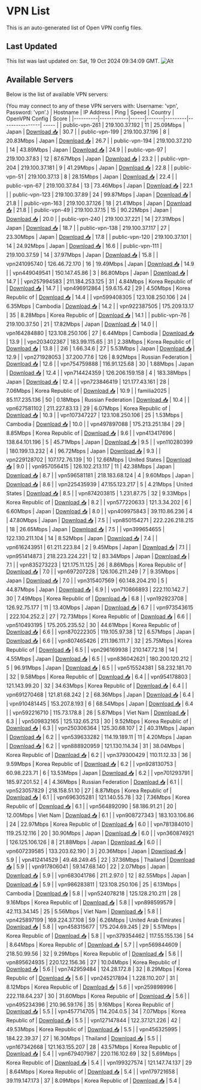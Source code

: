 # VPN List

This is an auto-generated list of Open VPN config files.

## Last Updated

This list was last updated on: Sat, 19 Oct 2024 09:34:09 GMT.
![Alt](https://repobeats.axiom.co/api/embed/186b98318ef1479477931607c1ad7d823f12451f.svg "Repobeats analytics image")

## Available Servers

Below is the list of available VPN servers:

(You may connect to any of these VPN servers with: Username: 'vpn', Password: 'vpn'.)
| Hostname | IP Address | Ping | Speed | Country | OpenVPN Config | Score |
|----------|------------|------|-------|---------|----------------| ----- |
| public-vpn-261 | 219.100.37.192 | 11 | 25.09Mbps | Japan | [Download 📥](./configs/server_0_JP.ovpn) | 30.7 |
| public-vpn-199 | 219.100.37.196 | 8 | 20.83Mbps | Japan | [Download 📥](./configs/server_1_JP.ovpn) | 26.7 |
| public-vpn-194 | 219.100.37.210 | 14 | 43.89Mbps | Japan | [Download 📥](./configs/server_2_JP.ovpn) | 24.9 |
| public-vpn-97 | 219.100.37.83 | 12 | 87.67Mbps | Japan | [Download 📥](./configs/server_3_JP.ovpn) | 23.2 |
| public-vpn-204 | 219.100.37.181 | 9 | 41.29Mbps | Japan | [Download 📥](./configs/server_4_JP.ovpn) | 22.8 |
| public-vpn-51 | 219.100.37.13 | 8 | 28.15Mbps | Japan | [Download 📥](./configs/server_5_JP.ovpn) | 22.4 |
| public-vpn-67 | 219.100.37.84 | 13 | 73.46Mbps | Japan | [Download 📥](./configs/server_6_JP.ovpn) | 22.1 |
| public-vpn-123 | 219.100.37.89 | 24 | 99.87Mbps | Japan | [Download 📥](./configs/server_7_JP.ovpn) | 21.8 |
| public-vpn-163 | 219.100.37.126 | 18 | 21.41Mbps | Japan | [Download 📥](./configs/server_8_JP.ovpn) | 21.8 |
| public-vpn-49 | 219.100.37.15 | 15 | 90.22Mbps | Japan | [Download 📥](./configs/server_9_JP.ovpn) | 20.0 |
| public-vpn-240 | 219.100.37.221 | 14 | 27.31Mbps | Japan | [Download 📥](./configs/server_10_JP.ovpn) | 18.7 |
| public-vpn-138 | 219.100.37.117 | 27 | 23.30Mbps | Japan | [Download 📥](./configs/server_11_JP.ovpn) | 17.8 |
| public-vpn-120 | 219.100.37.101 | 14 | 24.92Mbps | Japan | [Download 📥](./configs/server_12_JP.ovpn) | 16.6 |
| public-vpn-111 | 219.100.37.59 | 14 | 37.97Mbps | Japan | [Download 📥](./configs/server_13_JP.ovpn) | 15.8 |
| vpn241095740 | 126.46.72.170 | 16 | 19.49Mbps | Japan | [Download 📥](./configs/server_14_JP.ovpn) | 14.9 |
| vpn449049541 | 150.147.45.86 | 3 | 86.80Mbps | Japan | [Download 📥](./configs/server_15_JP.ovpn) | 14.7 |
| vpn257994583 | 211.184.253.125 | 31 | 4.84Mbps | Korea Republic of | [Download 📥](./configs/server_16_KR.ovpn) | 14.7 |
| vpn496912864 | 59.6.15.42 | 29 | 4.50Mbps | Korea Republic of | [Download 📥](./configs/server_17_KR.ovpn) | 14.4 |
| vpn599408305 | 123.108.250.106 | 24 | 6.35Mbps | Cambodia | [Download 📥](./configs/server_18_KH.ovpn) | 14.2 |
| vpn922387505 | 175.209.13.17 | 35 | 8.28Mbps | Korea Republic of | [Download 📥](./configs/server_19_KR.ovpn) | 14.1 |
| public-vpn-76 | 219.100.37.50 | 21 | 17.82Mbps | Japan | [Download 📥](./configs/server_20_JP.ovpn) | 14.0 |
| vpn164284880 | 123.108.250.106 | 27 | 6.44Mbps | Cambodia | [Download 📥](./configs/server_21_KH.ovpn) | 13.9 |
| vpn203402367 | 183.99.115.65 | 31 | 2.38Mbps | Korea Republic of | [Download 📥](./configs/server_22_KR.ovpn) | 13.8 |
| 2i6 | 1.66.34.6 | 27 | 5.53Mbps | Japan | [Download 📥](./configs/server_23_JP.ovpn) | 12.9 |
| vpn271928053 | 37.200.77.6 | 126 | 8.92Mbps | Russian Federation | [Download 📥](./configs/server_24_RU.ovpn) | 12.6 |
| vpn754759888 | 116.91.125.68 | 30 | 1.88Mbps | Japan | [Download 📥](./configs/server_25_JP.ovpn) | 12.4 |
| vpn714424359 | 126.206.159.158 | 4 | 183.38Mbps | Japan | [Download 📥](./configs/server_26_JP.ovpn) | 12.4 |
| vpn723846419 | 121.177.43.161 | 28 | 7.06Mbps | Korea Republic of | [Download 📥](./configs/server_27_KR.ovpn) | 10.9 |
| familia2025 | 85.117.235.136 | 50 | 0.18Mbps | Russian Federation | [Download 📥](./configs/server_28_RU.ovpn) | 10.4 |
| vpn627581102 | 211.227.83.13 | 29 | 6.07Mbps | Korea Republic of | [Download 📥](./configs/server_29_KR.ovpn) | 10.3 |
| vpn107347227 | 123.108.250.106 | 25 | 1.53Mbps | Cambodia | [Download 📥](./configs/server_30_KH.ovpn) | 10.0 |
| vpn497897088 | 175.213.251.184 | 29 | 8.85Mbps | Korea Republic of | [Download 📥](./configs/server_31_KR.ovpn) | 9.6 |
| vpn413417696 | 138.64.101.196 | 5 | 45.71Mbps | Japan | [Download 📥](./configs/server_32_JP.ovpn) | 9.5 |
| vpn110280399 | 180.199.13.232 | 4 | 96.72Mbps | Japan | [Download 📥](./configs/server_33_JP.ovpn) | 9.3 |
| vpn229128702 | 107.172.76.139 | 10 | 12.66Mbps | United States | [Download 📥](./configs/server_34_US.ovpn) | 9.0 |
| vpn957056415 | 126.102.213.117 | 11 | 42.38Mbps | Japan | [Download 📥](./configs/server_35_JP.ovpn) | 8.7 |
| vpn596581181 | 218.183.68.124 | 4 | 9.60Mbps | Japan | [Download 📥](./configs/server_36_JP.ovpn) | 8.6 |
| vpn225435939 | 47.155.123.217 | 5 | 4.21Mbps | United States | [Download 📥](./configs/server_37_US.ovpn) | 8.5 |
| vpn874203815 | 1.231.87.75 | 32 | 9.33Mbps | Korea Republic of | [Download 📥](./configs/server_38_KR.ovpn) | 8.2 |
| vpn577220633 | 121.3.34.202 | 6 | 6.60Mbps | Japan | [Download 📥](./configs/server_39_JP.ovpn) | 8.0 |
| vpn409975843 | 39.110.86.236 | 4 | 47.80Mbps | Japan | [Download 📥](./configs/server_40_JP.ovpn) | 7.5 |
| vpn850154271 | 222.226.218.215 | 18 | 26.65Mbps | Japan | [Download 📥](./configs/server_41_JP.ovpn) | 7.5 |
| vpn399654655 | 122.130.211.104 | 14 | 8.52Mbps | Japan | [Download 📥](./configs/server_42_JP.ovpn) | 7.4 |
| vpn616243951 | 61.211.223.84 | 2 | 9.45Mbps | Japan | [Download 📥](./configs/server_43_JP.ovpn) | 7.1 |
| vpn951414873 | 218.223.224.221 | 12 | 83.34Mbps | Japan | [Download 📥](./configs/server_44_JP.ovpn) | 7.1 |
| vpn835273223 | 121.175.11.125 | 26 | 8.86Mbps | Korea Republic of | [Download 📥](./configs/server_45_KR.ovpn) | 7.0 |
| vpn697207228 | 126.106.211.249 | 7 | 9.35Mbps | Japan | [Download 📥](./configs/server_46_JP.ovpn) | 7.0 |
| vpn315407569 | 60.148.204.210 | 5 | 44.87Mbps | Japan | [Download 📥](./configs/server_47_JP.ovpn) | 6.9 |
| vpn710866893 | 222.110.142.7 | 30 | 7.49Mbps | Korea Republic of | [Download 📥](./configs/server_48_KR.ovpn) | 6.8 |
| vpn192923708 | 126.92.75.177 | 11 | 13.40Mbps | Japan | [Download 📥](./configs/server_49_JP.ovpn) | 6.7 |
| vpn973543615 | 222.104.252.2 | 27 | 72.73Mbps | Korea Republic of | [Download 📥](./configs/server_50_KR.ovpn) | 6.6 |
| vpn510493195 | 175.205.235.52 | 30 | 44.61Mbps | Korea Republic of | [Download 📥](./configs/server_51_KR.ovpn) | 6.6 |
| vpn870222305 | 119.105.97.38 | 12 | 6.57Mbps | Japan | [Download 📥](./configs/server_52_JP.ovpn) | 6.6 |
| vpn807465426 | 211.196.111.7 | 32 | 25.75Mbps | Korea Republic of | [Download 📥](./configs/server_53_KR.ovpn) | 6.5 |
| vpn296169938 | 210.147.72.18 | 14 | 4.55Mbps | Japan | [Download 📥](./configs/server_54_JP.ovpn) | 6.5 |
| vpn836042621 | 180.200.120.212 | 5 | 96.91Mbps | Japan | [Download 📥](./configs/server_55_JP.ovpn) | 6.5 |
| vpn515524381 | 58.232.181.70 | 32 | 9.58Mbps | Korea Republic of | [Download 📥](./configs/server_56_KR.ovpn) | 6.4 |
| vpn954178803 | 121.143.99.20 | 32 | 34.63Mbps | Korea Republic of | [Download 📥](./configs/server_57_KR.ovpn) | 6.4 |
| vpn691270468 | 121.81.68.242 | 2 | 68.36Mbps | Japan | [Download 📥](./configs/server_58_JP.ovpn) | 6.4 |
| vpn910481445 | 153.207.8.193 | 6 | 68.54Mbps | Japan | [Download 📥](./configs/server_59_JP.ovpn) | 6.4 |
| vpn592216710 | 115.73.178.8 | 26 | 5.87Mbps | Viet Nam | [Download 📥](./configs/server_60_VN.ovpn) | 6.3 |
| vpn509832165 | 125.132.65.213 | 30 | 9.52Mbps | Korea Republic of | [Download 📥](./configs/server_61_KR.ovpn) | 6.3 |
| vpn250306364 | 125.30.68.107 | 2 | 40.31Mbps | Japan | [Download 📥](./configs/server_62_JP.ovpn) | 6.2 |
| vpn539633282 | 114.19.189.11 | 11 | 4.20Mbps | Japan | [Download 📥](./configs/server_63_JP.ovpn) | 6.2 |
| vpn888920959 | 121.130.114.34 | 31 | 38.04Mbps | Korea Republic of | [Download 📥](./configs/server_64_KR.ovpn) | 6.2 |
| vpn379300429 | 110.11.12.33 | 36 | 9.59Mbps | Korea Republic of | [Download 📥](./configs/server_65_KR.ovpn) | 6.2 |
| vpn928130753 | 60.98.223.71 | 6 | 13.53Mbps | Japan | [Download 📥](./configs/server_66_JP.ovpn) | 6.2 |
| vpn701293791 | 185.97.201.52 | 4 | 4.36Mbps | Russian Federation | [Download 📥](./configs/server_67_RU.ovpn) | 6.1 |
| vpn523057829 | 218.158.51.10 | 27 | 8.87Mbps | Korea Republic of | [Download 📥](./configs/server_68_KR.ovpn) | 6.1 |
| vpn696305281 | 121.140.55.78 | 32 | 7.36Mbps | Korea Republic of | [Download 📥](./configs/server_69_KR.ovpn) | 6.1 |
| vpn564892090 | 58.186.91.21 | 20 | 12.00Mbps | Viet Nam | [Download 📥](./configs/server_70_VN.ovpn) | 6.1 |
| vpn908727343 | 183.103.106.86 | 24 | 22.97Mbps | Korea Republic of | [Download 📥](./configs/server_71_KR.ovpn) | 6.0 |
| vpn781384010 | 119.25.12.116 | 20 | 30.90Mbps | Japan | [Download 📥](./configs/server_72_JP.ovpn) | 6.0 |
| vpn360874921 | 126.125.106.126 | 8 | 21.88Mbps | Japan | [Download 📥](./configs/server_73_JP.ovpn) | 6.0 |
| vpn607239585 | 133.203.62.190 | 3 | 20.36Mbps | Japan | [Download 📥](./configs/server_74_JP.ovpn) | 5.9 |
| vpn412414529 | 49.48.249.45 | 22 | 37.36Mbps | Thailand | [Download 📥](./configs/server_75_TH.ovpn) | 5.9 |
| vpn917806041 | 59.147.68.140 | 22 | 2.07Mbps | Japan | [Download 📥](./configs/server_76_JP.ovpn) | 5.9 |
| vpn683041786 | 211.2.97.0 | 12 | 82.55Mbps | Japan | [Download 📥](./configs/server_77_JP.ovpn) | 5.9 |
| vpn986283811 | 123.108.250.106 | 25 | 6.13Mbps | Cambodia | [Download 📥](./configs/server_78_KH.ovpn) | 5.8 |
| vpn524078218 | 125.128.210.211 | 28 | 9.16Mbps | Korea Republic of | [Download 📥](./configs/server_79_KR.ovpn) | 5.8 |
| vpn898599579 | 42.113.34.145 | 25 | 5.56Mbps | Viet Nam | [Download 📥](./configs/server_80_VN.ovpn) | 5.8 |
| vpn425897199 | 169.224.37.108 | 59 | 6.26Mbps | United Arab Emirates | [Download 📥](./configs/server_81_AE.ovpn) | 5.8 |
| vpn458315677 | 175.204.69.245 | 29 | 5.51Mbps | Korea Republic of | [Download 📥](./configs/server_82_KR.ovpn) | 5.8 |
| vpn379354462 | 117.55.155.136 | 54 | 8.64Mbps | Korea Republic of | [Download 📥](./configs/server_83_KR.ovpn) | 5.7 |
| vpn569844609 | 218.50.99.56 | 32 | 9.29Mbps | Korea Republic of | [Download 📥](./configs/server_84_KR.ovpn) | 5.6 |
| vpn895624935 | 220.122.156.36 | 27 | 10.04Mbps | Korea Republic of | [Download 📥](./configs/server_85_KR.ovpn) | 5.6 |
| vpn742959484 | 124.28.172.8 | 32 | 8.29Mbps | Korea Republic of | [Download 📥](./configs/server_86_KR.ovpn) | 5.6 |
| vpn245217894 | 1.228.110.207 | 31 | 8.12Mbps | Korea Republic of | [Download 📥](./configs/server_87_KR.ovpn) | 5.6 |
| vpn259898996 | 222.118.64.237 | 30 | 31.60Mbps | Korea Republic of | [Download 📥](./configs/server_88_KR.ovpn) | 5.6 |
| vpn495234396 | 210.96.59.176 | 35 | 9.16Mbps | Korea Republic of | [Download 📥](./configs/server_89_KR.ovpn) | 5.5 |
| vpn457714705 | 114.204.0.5 | 34 | 7.07Mbps | Korea Republic of | [Download 📥](./configs/server_90_KR.ovpn) | 5.5 |
| vpn127147844 | 122.37.121.226 | 42 | 49.53Mbps | Korea Republic of | [Download 📥](./configs/server_91_KR.ovpn) | 5.5 |
| vpn456325995 | 184.22.39.37 | 27 | 16.30Mbps | Thailand | [Download 📥](./configs/server_92_TH.ovpn) | 5.5 |
| vpn167342668 | 121.163.155.207 | 28 | 43.57Mbps | Korea Republic of | [Download 📥](./configs/server_93_KR.ovpn) | 5.4 |
| vpn679407987 | 220.116.102.69 | 32 | 5.69Mbps | Korea Republic of | [Download 📥](./configs/server_94_KR.ovpn) | 5.4 |
| vpn199327574 | 121.147.74.137 | 29 | 8.64Mbps | Korea Republic of | [Download 📥](./configs/server_95_KR.ovpn) | 5.4 |
| vpn179721658 | 39.119.147.173 | 37 | 8.09Mbps | Korea Republic of | [Download 📥](./configs/server_96_KR.ovpn) | 5.4 |
